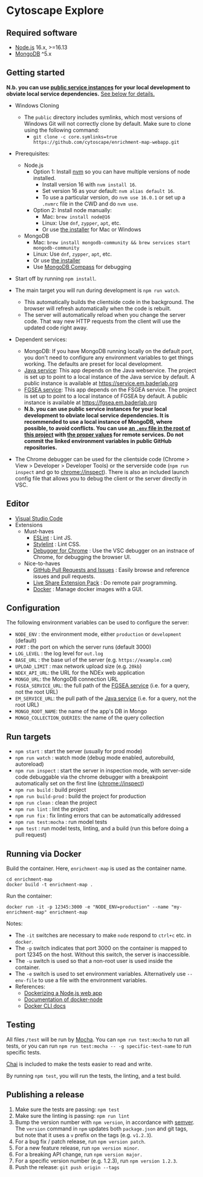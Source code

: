 # Cytoscape Explore

## Required software

- [Node.js](https://nodejs.org/en/) 16.x, >=16.13
- [MongoDB](https://www.mongodb.com) ^5.x

## Getting started

**N.b. you can use [public service instances](https://github.com/BaderLab/sysadmin/blob/master/websites/em.env) for your local development to obviate local service dependencies.**  [See below for details.](#dependent-services)

- Windows Cloning

  - The `public` directory includes symlinks, which most versions of Windows Git will not correctly clone by default. Make sure to clone using the following command:
    - `git clone -c core.symlinks=true https://github.com/cytoscape/enrichment-map-webapp.git`

- Prerequisites:
  - Node.js
    - Option 1: Install [nvm](https://github.com/nvm-sh/nvm) so you can have multiple versions of node installed.
      - Install version 16 with `nvm install 16`.
      - Set version 16 as your default: `nvm alias default 16`.
      - To use a particular version, do `nvm use 16.0.1` or set up a `.nvmrc` file in the CWD and do `nvm use`.
    - Option 2: Install node manually:
      - Mac: `brew install node@16`
      - Linux: Use `dnf`, `zypper`, `apt`, etc.
      - Or use [the installer](https://nodejs.org/en/download/) for Mac or Windows
  - MongoDB
    - Mac: `brew install mongodb-community && brew services start mongodb-community`
    - Linux: Use `dnf`, `zypper`, `apt`, etc.
    - Or use [the installer](https://downloads.apache.org/couchdb/binary/mac/2.3.1/)
    - Use [MongoDB Compass](https://www.mongodb.com/products/compass) for debugging
- Start off by running `npm install`.
- The main target you will run during development is `npm run watch`.
  - This automatically builds the clientside code in the background. The browser will refresh automatically when the code is rebuilt.
  - The server will automatically reload when you change the server code. That way new HTTP requests from the client will use the updated code right away.
- <span id="dependent-services">Dependent services</a>:
  - MongoDB: If you have MongoDB running locally on the default port, you don't need to configure any environment variables to get things working. The defaults are preset for local development. 
  - [Java service](https://github.com/cytoscape/enrichmentmap-service):  This app depends on the Java webservice.  The project is set up to point to a local instance of the Java service by default.  A public instance is available at https://service.em.baderlab.org
  - [FGSEA service](https://github.com/cytoscape/fgsea-service):  This app depends on the FSGEA service.  The project is set up to point to a local instance of FGSEA by default.  A public instance is available at https://fgsea.em.baderlab.org
  - **N.b. you can use public service instances for your local development to obviate local service dependencies.  It is recommended to use a local instance of MongoDB, where possible, to avoid conflicts.  You can use [an `.env` file in the root of this project](https://github.com/BaderLab/sysadmin/blob/master/websites/em.env) with [the proper values](https://github.com/BaderLab/sysadmin/blob/master/websites/em.env) for remote services.  Do not commit the linked environment variables in public GitHub repositories.**
- The Chrome debugger can be used for the clientside code (Chrome > View > Developer > Developer Tools) or the serverside code (`npm run inspect` and go to [chrome://inspect](chrome://inspect)). There is also an included launch config file that allows you to debug the client or the server directly in VSC.

## Editor

- [Visual Studio Code](https://code.visualstudio.com)
- Extensions
  - Must-haves
    - [ESLint](https://marketplace.visualstudio.com/items?itemName=dbaeumer.vscode-eslint) : Lint JS.
    - [Stylelint](https://marketplace.visualstudio.com/items?itemName=stylelint.vscode-stylelint) : Lint CSS.
    - [Debugger for Chrome](https://marketplace.visualstudio.com/items?itemName=msjsdiag.debugger-for-chrome) : Use the VSC debugger on an instnace of Chrome, for debugging the browser UI.
  - Nice-to-haves
    - [GitHub Pull Requests and Issues](https://marketplace.visualstudio.com/items?itemName=GitHub.vscode-pull-request-github) : Easily browse and reference issues and pull requests.
    - [Live Share Extension Pack](https://marketplace.visualstudio.com/items?itemName=MS-vsliveshare.vsliveshare-pack) : Do remote pair programming.
    - [Docker](https://marketplace.visualstudio.com/items?itemName=ms-azuretools.vscode-docker) : Manage docker images with a GUI.

## Configuration

The following environment variables can be used to configure the server:

- `NODE_ENV` : the environment mode, either `production` or `development` (default)
- `PORT` : the port on which the server runs (default 3000)
- `LOG_LEVEL` : the log level for `out.log`
- `BASE_URL` : the base url of the server (e.g. `https://example.com`)
- `UPLOAD_LIMIT` : max network upload size (e.g. `20kb`)
- `NDEX_API_URL`: the URL for the NDEx web application
- `MONGO_URL`: the MongoDB connection URL
- `FGSEA_SERVICE_URL`: the full path of the [FGSEA service](https://github.com/cytoscape/fgsea-service) (i.e. for a query, not the root URL)
- `EM_SERVICE_URL`: the pull path of the [Java service](https://github.com/cytoscape/enrichmentmap-service) (i.e. for a query, not the root URL)
- `MONGO_ROOT_NAME`: the name of the app's DB in Mongo
- `MONGO_COLLECTION_QUERIES`: the name of the query collection

## Run targets

- `npm start` : start the server (usually for prod mode)
- `npm run watch` : watch mode (debug mode enabled, autorebuild, autoreload)
- `npm run inspect` : start the server in inspection mode, with server-side code debuggable via the chrome debugger with a breakpoint automatically set on the first line ([chrome://inspect](chrome://inspect))
- `npm run build` : build project
- `npm run build-prod` : build the project for production
- `npm run clean` : clean the project
- `npm run lint` : lint the project
- `npm run fix` : fix linting errors that can be automatically addressed
- `npm run test:mocha` : run model tests
- `npm test` : run model tests, linting, and a build (run this before doing a pull request)

## Running via Docker

Build the container. Here, `enrichment-map` is used as the container name.

```
cd enrichment-map
docker build -t enrichment-map .
```

Run the container:

```
docker run -it -p 12345:3000 -e "NODE_ENV=production" --name "my-enrichment-map" enrichment-map
```

Notes:

- The `-it` switches are necessary to make `node` respond to `ctrl+c` etc. in `docker`.
- The `-p` switch indicates that port 3000 on the container is mapped to port 12345 on the host. Without this switch, the server is inaccessible.
- The `-u` switch is used so that a non-root user is used inside the container.
- The `-e` switch is used to set environment variables. Alternatively use `--env-file` to use a file with the environment variables.
- References:
  - [Dockerizing a Node.js web app](https://nodejs.org/en/docs/guides/nodejs-docker-webapp/)
  - [Documentation of docker-node](https://github.com/nodejs/docker-node)
  - [Docker CLI docs](https://docs.docker.com/engine/reference/commandline/cli/)

## Testing

All files `/test` will be run by [Mocha](https://mochajs.org/). You can `npm run test:mocha` to run all tests, or you can run `npm run test:mocha -- -g specific-test-name` to run specific tests.

[Chai](http://chaijs.com/) is included to make the tests easier to read and write.

By running `npm test`, you will run the tests, the linting, and a test build.

## Publishing a release

1. Make sure the tests are passing: `npm test`
1. Make sure the linting is passing: `npm run lint`
1. Bump the version number with `npm version`, in accordance with [semver](http://semver.org/). The `version` command in `npm` updates both `package.json` and git tags, but note that it uses a `v` prefix on the tags (e.g. `v1.2.3`).
1. For a bug fix / patch release, run `npm version patch`.
1. For a new feature release, run `npm version minor`.
1. For a breaking API change, run `npm version major.`
1. For a specific version number (e.g. 1.2.3), run `npm version 1.2.3`.
1. Push the release: `git push origin --tags`
